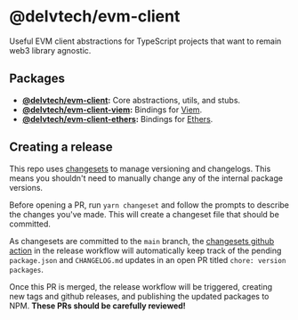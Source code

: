 # @delvtech/evm-client

Useful EVM client abstractions for TypeScript projects that want to remain web3
library agnostic.

## Packages

- **[@delvtech/evm-client](./packages/evm-client):** Core abstractions, utils,
  and stubs.
- **[@delvtech/evm-client-viem](./packages/evm-client-viem):** Bindings for
  [Viem](https://viem.sh/).
- **[@delvtech/evm-client-ethers](./packages/evm-client-ethers):** Bindings for
  [Ethers](https://ethers.org/).

## Creating a release

This repo uses [changesets](https://github.com/changesets/changesets) to manage
versioning and changelogs. This means you shouldn't need to manually change any
of the internal package versions.

Before opening a PR, run `yarn changeset` and follow the prompts to describe the
changes you've made. This will create a changeset file that should be committed.

As changesets are committed to the `main` branch, the [changesets github
action](https://github.com/changesets/action) in the release workflow will
automatically keep track of the pending `package.json` and `CHANGELOG.md`
updates in an open PR titled `chore: version packages`.

Once this PR is merged, the release workflow will be triggered, creating new
tags and github releases, and publishing the updated packages to NPM. **These
PRs should be carefully reviewed!**
